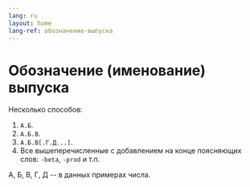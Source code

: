 ```yaml
---
lang: ru
layout: home
lang-ref: обозначение-выпуска
---
```


# Обозначение (именование) выпуска

Несколько способов:

1. `А.Б`.
2. `А.Б.В`.
3. `А.Б.В[.Г.Д...]`.
4. Все вышеперечисленные с добавлением на конце поясняющих слов: `-beta`,
   `-prod` и т.п.

А, Б, В, Г, Д -- в данных примерах числа.
